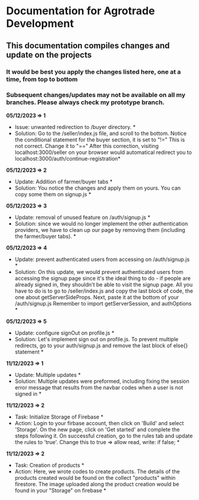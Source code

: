 # Documentation for Agrotrade Development
## This documentation compiles changes and update on the projects
### It would be best you apply the changes listed here, one at a time, from top to bottom
### Subsequent changes/updates may not be available on all my branches. Please always check my prototype branch.

**05/12/2023 => 1**
* Issue: unwanted redirection to /buyer directory. *
* Solution: Go to the /seller/index.js file, and scroll to the bottom. Notice the conditional statement for the buyer section, it is set to "!=" This is not correct. Change it to "==" After this correction, visiting localhost:3000/seller  on your browser would automatical redirect you to localhost:3000/auth/continue-registration*

**05/12/2023 => 2**
* Update: Addition of farmer/buyer tabs  *
* Solution: You notice the changes and apply them on yours. You can copy some them on signup.js *

**05/12/2023 => 3**
* Update: removal of unused feature on /auth/signup.js  *
* Solution: since we would no longer implement the other authentication providers, we have to clean up our page by removing them (including the farmer/buyer tabs). *

**05/12/2023 => 4**
* Update: prevent authenticated users from accessing on /auth/signup.js  *
* Solution: On this update, we would prevent authenticated users from accessing the signup page since it's the ideal thing to do - if people are already signed in, they shouldn't be able to visit the signup page. All you have to do is to go to /seller/index.js and copy the last block of code, the one about getServerSideProps. Next, paste it at the bottom of your /auth/signup.js Remember to import getServerSession, and authOptions *

**05/12/2023 => 5**
* Update: configure signOut on profile.js *
* Solution: Let's implement sign out on profile.js. To prevent multiple redirects, go to your auth/signup.js and remove the last block of else{} statement *

**11/12/2023 => 1**
* Update: Multiple updates *
* Solution: Multiple updates were preformed, including fixing the session error message that results from the navbar codes when a user is not signed in *

**11/12/2023 => 2**
* Task: Initialize Storage of Firebase *
* Action: Login to your firbase account, then click on 'Build' and select 'Storage'. On the new page, click on 'Get started' and complete the steps following it.
On successful creation, go to the rules tab and update the rules to 'true'. Change this to true => allow read, write: if false; *

**11/12/2023 => 2**
* Task: Creation of products *
* Action: Here, we wrote codes to create products. The details of the products created would be found on the collect "products" within firestore. The image uploaded along the product creation would be found in your "Storage" on firebase *